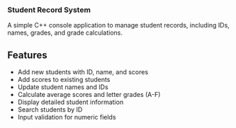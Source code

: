### Student Record System

A simple C++ console application to manage student records, including IDs, names, grades, and grade calculations.

## Features

- Add new students with ID, name, and scores
- Add scores to existing students
- Update student names and IDs
- Calculate average scores and letter grades (A-F)
- Display detailed student information
- Search students by ID
- Input validation for numeric fields
